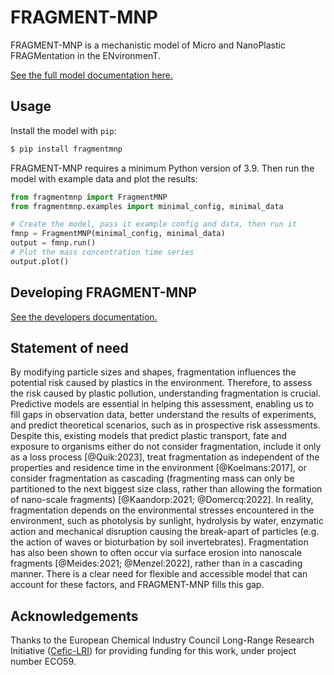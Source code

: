 # FRAGMENT-MNP

FRAGMENT-MNP is a mechanistic model of Micro and NanoPlastic FRAGMentation in the ENvironmenT.

[See the full model documentation here.](https://microplastics-cluster.github.io/fragment-mnp)

## Usage

Install the model with `pip`:

```bash
$ pip install fragmentmnp
```

FRAGMENT-MNP requires a minimum Python version of 3.9. Then run the model with example data and plot the results:

```python
from fragmentmnp import FragmentMNP
from fragmentmnp.examples import minimal_config, minimal_data

# Create the model, pass it example config and data, then run it
fmnp = FragmentMNP(minimal_config, minimal_data)
output = fmnp.run()
# Plot the mass concentration time series
output.plot()
```

## Developing FRAGMENT-MNP

[See the developers documentation.](https://microplastics-cluster.github.io/fragment-mnp/developers/quickstart.html)

## Statement of need

By modifying particle sizes and shapes, fragmentation influences the potential risk caused by plastics in the environment. Therefore, to assess the risk caused by plastic pollution, understanding fragmentation is crucial. Predictive models are essential in helping this assessment, enabling us to fill gaps in observation data, better understand the results of experiments, and predict theoretical scenarios, such as in prospective risk assessments. Despite this, existing models that predict plastic transport, fate and exposure to organisms either do not consider fragmentation, include it only as a loss process [@Quik:2023], treat fragmentation as independent of the properties and residence time in the environment [@Koelmans:2017], or consider fragmentation as cascading (fragmenting mass can only be partitioned to the next biggest size class, rather than allowing the formation of nano-scale fragments) [@Kaandorp:2021; @Domercq:2022]. In reality, fragmentation depends on the environmental stresses encountered in the environment, such as photolysis by sunlight, hydrolysis by water, enzymatic action and mechanical disruption causing the break-apart of particles (e.g. the action of waves or bioturbation by soil invertebrates). Fragmentation has also been shown to often occur via surface erosion into nanoscale fragments [@Meides:2021; @Menzel:2022], rather than in a cascading manner. There is a clear need for flexible and accessible model that can account for these factors, and FRAGMENT-MNP fills this gap.

## Acknowledgements

Thanks to the European Chemical Industry Council Long-Range Research Initiative ([Cefic-LRI](https://cefic-lri.org/)) for providing funding for this work, under project number ECO59.
